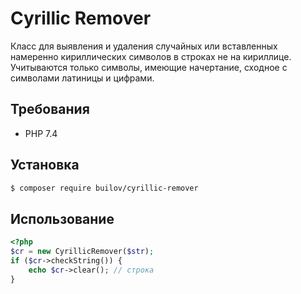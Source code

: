 # Cyrillic Remover

Класс для выявления и удаления случайных или вставленных намеренно кириллических символов в строках не на кириллице. Учитываются только символы, имеющие начертание, сходное с символами латиницы и цифрами.

## Требования

- PHP 7.4
## Установка

```bash
$ composer require builov/cyrillic-remover
```

## Использование

```php
<?php
$cr = new CyrillicRemover($str);
if ($cr->checkString()) {
    echo $cr->clear(); // строка
}
```